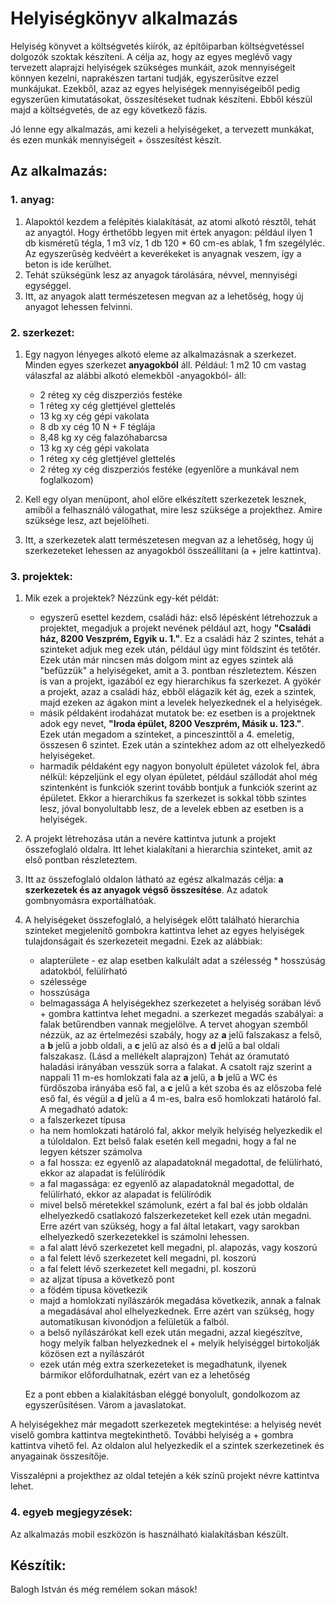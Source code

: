# Helyiségkönyv alkalmazás
Helyiség könyvet a költségvetés kiírók, az építőiparban költségvetéssel dolgozók szoktak készíteni. A célja az, hogy az egyes meglévő vagy tervezett alaprajzi helyiségek szükséges munkáit, azok mennyiségeit könnyen kezelni, naprakészen tartani tudják, egyszerűsítve ezzel munkájukat. Ezekből, azaz az egyes helyiségek mennyiségeiből pedig egyszerűen kimutatásokat, összesítéseket tudnak készíteni. Ebből készül majd a költségvetés, de az egy következő fázis.

Jó lenne egy alkalmazás, ami kezeli a helyiségeket, a tervezett munkákat, és ezen munkák mennyiségeit + összesítést készít.

## Az alkalmazás:
### 1. anyag:
1. Alapoktól kezdem a felépítés kialakítását, az atomi alkotó résztől, tehát az anyagtól. Hogy érthetőbb legyen mit értek anyagon:
például ilyen 1 db kisméretű tégla, 1 m3 víz, 1 db 120 * 60 cm-es ablak, 1 fm szegélyléc. Az egyszerűség kedvéért a keverékeket is anyagnak veszem, így a beton is ide kerülhet.
2. Tehát szükségünk lesz az anyagok tárolására, névvel, mennyiségi egységgel.
3. Itt, az anyagok alatt természetesen megvan az a lehetőség, hogy új anyagot lehessen felvinni.

### 2. szerkezet:
1. Egy nagyon lényeges alkotó eleme az alkalmazásnak a szerkezet. Minden egyes szerkezet **anyagokból** áll. Például: 1 m2 10 cm vastag válaszfal az alábbi alkotó elemekből -anyagokból- áll:
	* 2 réteg xy cég diszperziós festéke
	* 1 réteg xy cég glettjével glettelés
	* 13 kg xy cég gépi vakolata
	* 8 db xy cég 10 N + F téglája
	* 8,48 kg xy cég falazóhabarcsa
	* 13 kg xy cég gépi vakolata
	* 1 réteg xy cég glettjével glettelés
	* 2 réteg xy cég diszperziós festéke
		(egyenlőre a munkával nem foglalkozom)

2. Kell egy olyan menüpont, ahol előre elkészített szerkezetek lesznek, amiből a felhasználó válogathat, mire lesz szüksége a projekthez. Amire szüksége lesz, azt bejelölheti.
3. Itt, a szerkezetek alatt természetesen megvan az a lehetőség, hogy új szerkezeteket lehessen az anyagokból összeállítani (a + jelre kattintva).

### 3. projektek:
1. Mik ezek a projektek? Nézzünk egy-két példát:
	* egyszerű esettel kezdem, családi ház: első lépésként létrehozzuk a projektet, megadjuk a projekt nevének például azt, hogy **"Családi ház, 8200 Veszprém, Egyik u. 1."**. Ez a családi ház 2 szintes, tehát a szinteket adjuk meg ezek után, például úgy mint földszint és tetőtér. Ezek után már nincsen más dolgom mint az egyes szintek alá "befűzzük" a helyiségeket, amit a 3. pontban részleteztem. Készen is van a projekt, igazából ez egy hierarchikus fa szerkezet. A gyökér a projekt, azaz a családi ház, ebből elágazik két ág, ezek a szintek, majd ezeken az ágakon mint a levelek helyezkednek el a helyiségek.
	* másik példaként irodaházat mutatok be: ez esetben is a projektnek adok egy nevet, **"Iroda épület, 8200 Veszprém, Másik u. 123."**. Ezek után megadom a szinteket, a pinceszinttől a 4. emeletig, összesen 6 szintet. Ezek után a szintekhez adom az ott elhelyezkedő helyiségeket.
	* harmadik példaként egy nagyon bonyolult épületet vázolok fel, ábra nélkül: képzeljünk el egy olyan épületet, például szállodát ahol még szintenként is funkciók szerint tovább bontjuk a funkciók szerint az épületet. Ekkor a hierarchikus fa szerkezet is sokkal több szintes lesz, jóval bonyolultabb lesz, de a levelek ebben az esetben is a helyiségek.
2. A projekt létrehozása után a nevére kattintva jutunk a projekt összefoglaló oldalra. Itt lehet kialakítani a hierarchia szinteket, amit az első pontban részleteztem.
3. Itt az összefoglaló oldalon látható az egész alkalmazás célja: **a szerkezetek és az anyagok végső összesítése**. Az adatok gombnyomásra exportálhatóak.
4. A helyiségeket összefoglaló, a helyiségek előtt található hierarchia szinteket megjelenítő gombokra kattintva lehet az egyes helyiségek tulajdonságait és szerkezeteit megadni. Ezek az alábbiak:
	* alapterülete - ez alap esetben kalkulált adat a szélesség * hosszúság adatokból, felülírható
	* szélessége
	* hosszúsága
	* belmagassága
A helyiségekhez szerkezetet a helyiség sorában lévő + gombra kattintva lehet megadni. a szerkezet megadás szabályai:
a falak betűrendben vannak megjelölve. A tervet ahogyan szemből nézzük, az az értelmezési szabály, hogy az **a** jelű falszakasz a felső, a **b** jelű a jobb oldali, a **c** jelű az alsó és a **d** jelű a bal oldali falszakasz. (Lásd a mellékelt alaprajzon) Tehát az óramutató haladási irányában vesszük sorra a falakat. A csatolt rajz szerint a nappali 11 m-es homlokzati fala az **a** jelű, a **b** jelű a WC és fürdőszoba irányába eső fal, a **c** jelű a két szoba és az előszoba felé eső fal, és végül a **d** jelű a 4 m-es, balra eső homlokzati határoló fal. 
A megadható adatok:
	* a falszerkezet típusa
	* ha nem homlokzati határoló fal, akkor melyik helyiség helyezkedik el a túloldalon. Ezt belső falak esetén kell megadni, hogy a fal ne legyen kétszer számolva
	* a fal hossza: ez egyenlő az alapadatoknál megadottal, de felülírható, ekkor az alapadat is felülíródik
	* a fal magassága: ez egyenlő az alapadatoknál megadottal, de felülírható, ekkor az alapadat is felülíródik
	* mivel belső méretekkel számolunk, ezért a fal bal és jobb oldalán elhelyezkedő csatlakozó falszerkezeteket kell ezek után megadni. Erre azért van szükség, hogy a fal által letakart, vagy sarokban elhelyezkedő szerkezetekkel is számolni lehessen.
	* a fal alatt lévő szerkezetet kell megadni, pl. alapozás, vagy koszorú
	* a fal felett lévő szerkezetet kell megadni, pl. koszorú
	* a fal felett lévő szerkezetet kell megadni, pl. koszorú
	* az aljzat típusa a következő pont
	* a födém típusa következik
	*	 majd a homlokzati nyílászárók megadása következik, annak a falnak a megadásával ahol elhelyezkednek. Erre azért van szükség, hogy automatikusan kivonódjon a felületük a falból.
	* a belső nyílászárókat kell ezek után megadni, azzal kiegészítve, hogy melyik falban helyezkednek el + melyik helyiséggel birtokolják közösen ezt a nyílászárót
	* ezek után még extra szerkezeteket is megadhatunk, ilyenek bármikor előfordulhatnak, ezért van ez a lehetőség

	Ez a pont ebben a kialakításban eléggé bonyolult, gondolkozom az egyszerűsítésen. Várom a javaslatokat. 

A helyiségekhez már megadott szerkezetek megtekintése: a helyiség nevét viselő gombra kattintva megtekinthető.
További helyiség a + gombra kattintva vihető fel.
Az oldalon alul helyezkedik el a szintek szerkezetinek és anyagainak összesítője.

Visszalépni a projekthez az oldal tetején a kék színű projekt névre kattintva lehet. 

### 4. egyeb megjegyzések:
Az alkalmazás mobil eszközön is használható kialakításban készült.


## Készítik:
Balogh István és még remélem sokan mások!